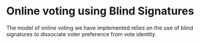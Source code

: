 # Online voting using Blind Signatures

The model of online voting we have implemented relies on the use of blind signatures to dissociate voter preference from vote identity.